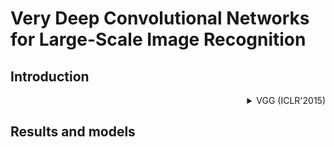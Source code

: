 # Very Deep Convolutional Networks for Large-Scale Image Recognition

## Introduction

<!-- [BACKBONE] -->

<details>
<summary align="right">VGG (ICLR'2015)</summary>

```bibtex
@article{simonyan2014very,
  title={Very deep convolutional networks for large-scale image recognition},
  author={Simonyan, Karen and Zisserman, Andrew},
  journal={arXiv preprint arXiv:1409.1556},
  year={2014}
}
```

</details>

## Results and models
